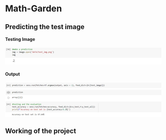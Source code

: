# Math-Garden

## Predicting the test image

#### Testing Image
![](https://github.com/piyushjasaiwal/Math-Garden/blob/main/screen_shots/opening_testing_image.PNG)

#### Output 
![](https://github.com/piyushjasaiwal/Math-Garden/blob/main/screen_shots/predicting_image.PNG)

## Working of the project
<!-- https://github.com/piyushjasaiwal/Math-Garden/blob/main/videos/project_working.mp4
 -->
